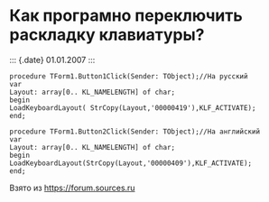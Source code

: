 Как програмно переключить раскладку клавиатуры?
===============================================

::: {.date}
01.01.2007
:::

    procedure TForm1.Button1Click(Sender: TObject);//На русский
    var
    Layout: array[0.. KL_NAMELENGTH] of char;
    begin
    LoadKeyboardLayout( StrCopy(Layout,'00000419'),KLF_ACTIVATE);
    end;
     
    procedure TForm1.Button2Click(Sender: TObject);//На английский
    var
    Layout: array[0.. KL_NAMELENGTH] of char;
    begin
    LoadKeyboardLayout(StrCopy(Layout,'00000409'),KLF_ACTIVATE);
    end;

Взято из <https://forum.sources.ru>
